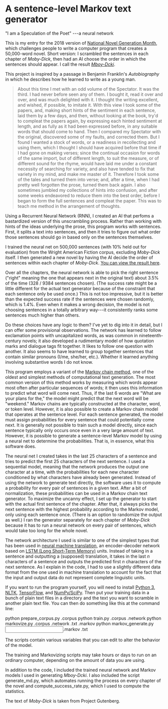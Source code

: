 # A sentence-level Markov text generator

"I am a Speculation of the Poet"
---a neural network

This is my entry for the 2018 version of [National Novel Generation Month](https://github.com/NaNoGenMo/2018), which challenges people to write a computer program that creates a 50,000-word novel. Short version: I scrambled the sentences in each chapter of _Moby-Dick_, then had an AI choose the order in which the sentences should appear. I call the result [_Mboy-Dcki_](https://raw.githubusercontent.com/jeffbinder/sentence-level-markov/master/mboydcki.txt).

This project is inspired by a passage in Benjamin Franklin's _Autobiography_ in which he describes how he learned to write as a young man.

> About this time I met with an odd volume of the Spectator. It was the third. I had never before seen any of them. I bought it, read it over and over, and was much delighted with it. I thought the writing excellent, and wished, if possible, to imitate it. With this view I took some of the papers, and, making short hints of the sentiment in each sentence, laid them by a few days, and then, without looking at the book, try'd to compleat the papers again, by expressing each hinted sentiment at length, and as fully as it had been expressed before, in any suitable words that should come to hand. Then I compared my Spectator with the original, discovered some of my faults, and corrected them. But I found I wanted a stock of words, or a readiness in recollecting and using them, which I thought I should have acquired before that time if I had gone on making verses; since the continual occasion for words of the same import, but of different length, to suit the measure, or of different sound for the rhyme, would have laid me under a constant necessity of searching for variety, and also have tended to fix that variety in my mind, and make me master of it. Therefore I took some of the tales and turned them into verse; and, after a time, when I had pretty well forgotten the prose, turned them back again. I also sometimes jumbled my collections of hints into confusion, and after some weeks endeavored to reduce them into the best order, before I began to form the full sentences and compleat the paper. This was to teach me method in the arrangement of thoughts.

Using a Recurrent Neural Network (RNN), I created an AI that perfoms a bastardized version of this unscrambling process. Rather than working with hints of the ideas underlying the prose, this program works with sentences. First, it splits a text into sentences, and then it tries to figure out what order those sentences should go in based only on the sentences themselves.

I trained the neural net on 500,000 sentences (with 10% held out for evaluation) from the Wright American Fiction corpus, excluding _Moby-Dick_ itself. I then generated a new novel by having the AI decide the order of sentences within each chapter of _Moby-Dick_. [You can view the result here](https://raw.githubusercontent.com/jeffbinder/sentence-level-markov/master/mboydcki.txt).

Over all the chapters, the neural network is able to pick the right sentence ("right" meaning the one that appears next in the original text) about 3.5% of the time (328 / 9384 sentences chosen). (The success rate might be a little different for the actual text generator because of the constraint that each sentence only be used once.) This is not too impressive, but it is better than the expected success rate if the sentences were chosen randomly, which is 1.4%. Even when it makes a wrong decision, the model is not choosing sentences in a totally arbitrary way---it consistently ranks some sentences much higher than others.

Do these choices have any logic to them? I've yet to dig into it in detail, but I can offer some provisional observations. The network has learned to follow exclamation points with uncapitalized words, as was common in nineteenth-century novels; it also developed a rudimentary model of how quotation marks and dialogue tags fit together. It likes to follow one question with another. It also seems to have learned to group together sentences that contain similar pronouns (I/me, she/her, etc.). Whether it learned anything involving substantive words I do not know.

This program employs a variant of the [Markov chain method](https://en.wikipedia.org/wiki/Markov_chain), one of the oldest and simplest methods of computational text generation. The most common version of this method works by measuring which words appear most often after particular sequences of words; it then uses this information to predict what word will come next. Thus, if the last 6 words are "What are your plans for the," the model might predict that the next word will be "weekend." Markov chains are typically constructed at the character, word, or token level. However, it is also possible to create a Markov chain model that operates at the sentence level. For each sentence generated, the model must assign probabilities for every sentence that could potentially come next. It is generally not possible to train such a model directly, since each sentence typically only occurs once even in a very large amount of text. However, it is possible to generate a sentence-level Markov model by using a neural net to determine the probabilities. That is, in essence, what this software does.

The neural net I created takes in the last 25 characters of a sentence and tries to predict the first 25 characters of the next sentence. I used a sequential model, meaning that the network produces the output one character at a time, with the probabilities for each new character conditioned by what characters have already been generated. Instead of using the network to generate text directly, the software uses it to compute a probability for every pair of sentences in a given text. After a bit of normalization, these probabilities can be used in a Markov chain text generator. To maximize the uncanny effect, I set up the generator to start with the actual first sentence of the chapter. After that, it always picks the next sentence with the highest probability according to the Markov model, only using each sentence once. (There is an option to randomize the output as well.) I ran the generator separately for each chapter of _Moby-Dick_ because it has to run a neural network on every pair of sentences, which would take too long for the whole novel.

The network architecture I used is similar to one of the simplest types that has been used in [neural machine translation](https://en.wikipedia.org/wiki/Neural_machine_translation), an encoder-decoder network based on [LSTM (Long Short-Term Memory)](https://en.wikipedia.org/wiki/Long_short-term_memory) units. Instead of taking in a sentence and outputting a (supposed) translation, it takes in the last _n_ characters of a sentence and outputs the predicted first _n_ characters of the next sentence. As I explain in the code, I had to use a slightly different data format from the one used in machine translation to account for the fact that the input and output data do not represent complete linguistic units.

If you want to run the program yourself, you will need to install [Python 3](python.org), [NLTK](nltk.org), [TensorFlow](tensorglow.org), and [NumPy/SciPy](scipy.org). Then put your training data in a bunch of plain text files in a directory and the text you want to scramble in another plain text file. You can then do something like this at the command line:

python prepare_corpus.py <training-data-dir> <corpus-name>.corpus
python train.py <corpus-name>.corpus <corpus-name>.network
python markovize.py <corpus-name>.corpus <corpus-name>.network <input-text-name>.txt <output>.markov
python markov_generate.py <input>.markov <output>.txt

The scripts contain various variables that you can edit to alter the behavior of the model.

The training and Markovizing scripts may take hours or days to run on an ordinary computer, depending on the amount of data you are using.

In addition to the code, I included the trained neural network and Markov models I used in generating _Mboy-Dcki_. I also included the script generate_md.py, which automates running the process on every chapter of the novel and compute_success_rate.py, which I used to compute the statistics.

The text of _Moby-Dick_ is taken from Project Gutenberg.